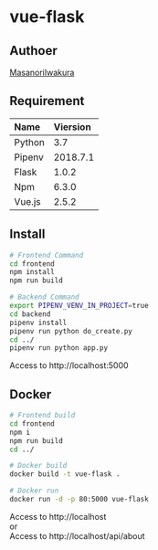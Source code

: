 # vue-flask

## Authoer

[MasanoriIwakura](https://github.com/MasanoriIwakura)

## Requirement

|Name|Viersion|
|:--|:--|
|Python|3.7|
|Pipenv|2018.7.1|
|Flask|1.0.2|
|Npm|6.3.0|
|Vue.js|2.5.2|

## Install

```bash
# Frontend Command
cd frontend
npm install
npm run build

# Backend Command
export PIPENV_VENV_IN_PROJECT=true
cd backend
pipenv install
pipenv run python do_create.py
cd ../
pipenv run python app.py
```

Access to http://localhost:5000

## Docker

```bash
# Frontend build
cd frontend
npm i
npm run build
cd ../

# Docker build
docker build -t vue-flask .

# Docker run
docker run -d -p 80:5000 vue-flask
```

Access to http://localhost  
or  
Access to http://localhost/api/about